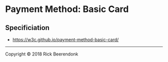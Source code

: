 # Payment Method: Basic Card

## Specificiation

* https://w3c.github.io/payment-method-basic-card/

---

Copyright © 2018 Rick Beerendonk